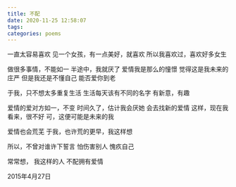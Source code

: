 ```yaml
---
title: 不配
date: 2020-11-25 12:58:07
tags:
categories: poems
---
```

一直太容易喜欢
见一个女孩，有一点美好，就喜欢
所以我喜欢过，喜欢好多女生

做很多事情，不能如一
半途中，我就厌了
爱情我是那么的憧憬
觉得这是我未来的庄严
但是我还是不懂自己
能否爱你到老

于我，只不想太多重复生活
生活每天该有不同的名字
有新意，有趣

爱情的爱对方如一，不变
时间久了，估计我会厌她
会去找新的爱情
这样，现在我看来，很不好
可，这便可能是未来的我

爱情也会荒芜
于我，也许荒的更早，我这样想

所以，不曾对谁许下誓言
怕伤害别人
愧疚自己

常常想，
我这样的人
不配拥有爱情

2015年4月27日
